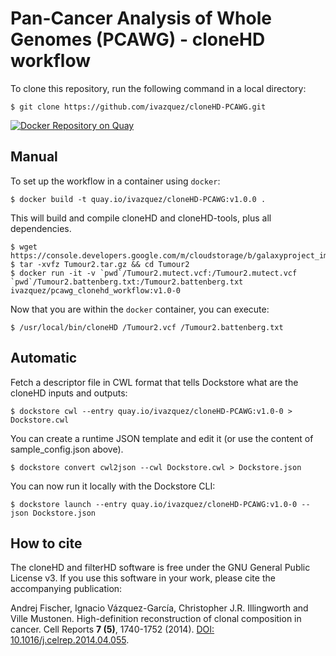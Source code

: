 # Pan-Cancer Analysis of Whole Genomes (PCAWG) - cloneHD workflow

To clone this repository, run the following command in a local directory:

    $ git clone https://github.com/ivazquez/cloneHD-PCAWG.git

[![Docker Repository on Quay](https://quay.io/repository/ivazquez/cloneHD-PCAWG/status "Docker Repository on Quay")](https://quay.io/repository/ivazquez/cloneHD-PCAWG)

## Manual

To set up the workflow in a container using `docker`:

    $ docker build -t quay.io/ivazquez/cloneHD-PCAWG:v1.0.0 .

This will build and compile cloneHD and cloneHD-tools, plus all dependencies.

    $ wget https://console.developers.google.com/m/cloudstorage/b/galaxyproject_images/o/Tumour2.tar.gz
    $ tar -xvfz Tumour2.tar.gz && cd Tumour2
    $ docker run -it -v `pwd`/Tumour2.mutect.vcf:/Tumour2.mutect.vcf `pwd`/Tumour2.battenberg.txt:/Tumour2.battenberg.txt ivazquez/pcawg_clonehd_workflow:v1.0-0
  
Now that you are within the `docker` container, you can execute:

    $ /usr/local/bin/cloneHD /Tumour2.vcf /Tumour2.battenberg.txt

## Automatic

Fetch a descriptor file in CWL format that tells Dockstore what are the cloneHD inputs and outputs:

    $ dockstore cwl --entry quay.io/ivazquez/cloneHD-PCAWG:v1.0-0 > Dockstore.cwl

You can create a runtime JSON template and edit it (or use the content of sample_config.json above).

    $ dockstore convert cwl2json --cwl Dockstore.cwl > Dockstore.json

You can now run it locally with the Dockstore CLI:

    $ dockstore launch --entry quay.io/ivazquez/cloneHD-PCAWG:v1.0-0 --json Dockstore.json

## How to cite

The cloneHD and filterHD software is free under the GNU General Public License v3. If you use this software in your work, please cite the accompanying publication:

Andrej Fischer, Ignacio Vázquez-García, Christopher J.R. Illingworth and Ville Mustonen. High-definition reconstruction of clonal composition in cancer. Cell Reports **7 (5)**, 1740-1752 (2014). [DOI: 10.1016/j.celrep.2014.04.055](http://dx.doi.org/10.1016/j.celrep.2014.04.055).